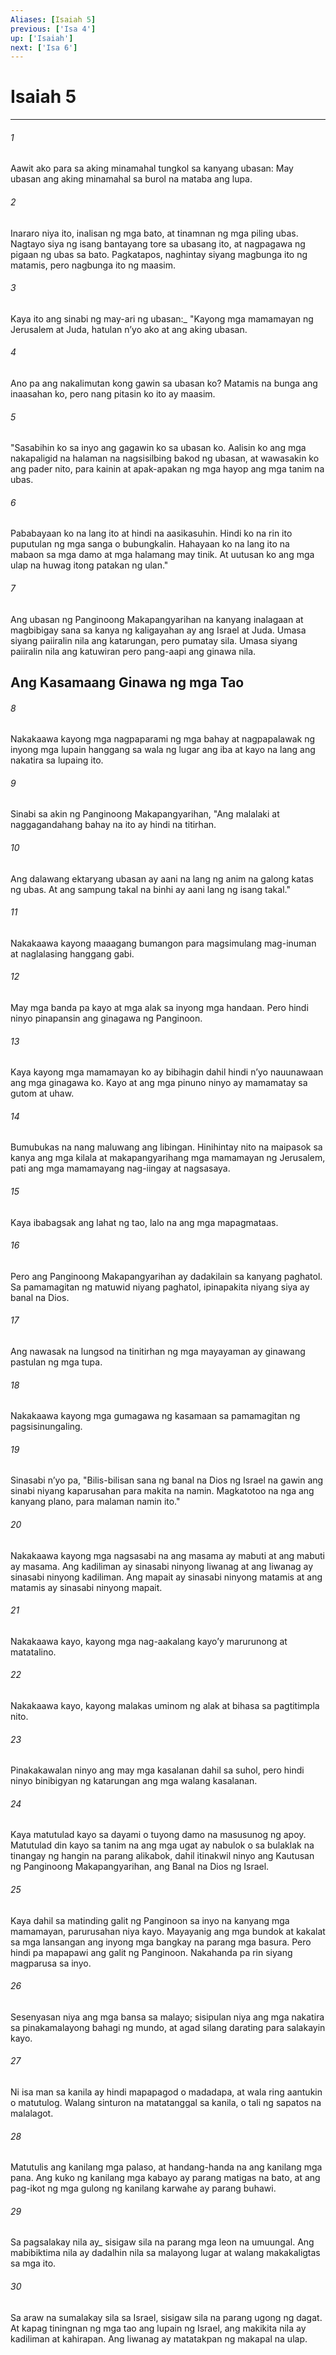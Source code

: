 ```yaml
---
Aliases: [Isaiah 5]
previous: ['Isa 4']
up: ['Isaiah']
next: ['Isa 6']
---
```

# Isaiah 5

***






















###### 1 










Aawit ako para sa aking minamahal tungkol sa kanyang ubasan: May ubasan ang aking minamahal sa burol na mataba ang lupa. 





















###### 2 










Inararo niya ito, inalisan ng mga bato, at tinamnan ng mga piling ubas. Nagtayo siya ng isang bantayang tore sa ubasang ito, at nagpagawa ng pigaan ng ubas sa bato. Pagkatapos, naghintay siyang magbunga ito ng matamis, pero nagbunga ito ng maasim. 





















###### 3 










Kaya ito ang sinabi ng may-ari ng ubasan:_ "Kayong mga mamamayan ng Jerusalem at Juda, hatulan nʼyo ako at ang aking ubasan. 





















###### 4 










Ano pa ang nakalimutan kong gawin sa ubasan ko? Matamis na bunga ang inaasahan ko, pero nang pitasin ko ito ay maasim. 





















###### 5 










"Sasabihin ko sa inyo ang gagawin ko sa ubasan ko. Aalisin ko ang mga nakapaligid na halaman na nagsisilbing bakod ng ubasan, at wawasakin ko ang pader nito, para kainin at apak-apakan ng mga hayop ang mga tanim na ubas. 





















###### 6 










Pababayaan ko na lang ito at hindi na aasikasuhin. Hindi ko na rin ito puputulan ng mga sanga o bubungkalin. Hahayaan ko na lang ito na mabaon sa mga damo at mga halamang may tinik. At uutusan ko ang mga ulap na huwag itong patakan ng ulan." 





















###### 7 










Ang ubasan ng Panginoong Makapangyarihan na kanyang inalagaan at magbibigay sana sa kanya ng kaligayahan ay ang Israel at Juda. Umasa siyang paiiralin nila ang katarungan, pero pumatay sila. Umasa siyang paiiralin nila ang katuwiran pero pang-aapi ang ginawa nila.

## Ang Kasamaang Ginawa ng mga Tao 





















###### 8 










Nakakaawa kayong mga nagpaparami ng mga bahay at nagpapalawak ng inyong mga lupain hanggang sa wala ng lugar ang iba at kayo na lang ang nakatira sa lupaing ito. 





















###### 9 










Sinabi sa akin ng Panginoong Makapangyarihan, "Ang malalaki at naggagandahang bahay na ito ay hindi na titirhan. 





















###### 10 










Ang dalawang ektaryang ubasan ay aani na lang ng anim na galong katas ng ubas. At ang sampung takal na binhi ay aani lang ng isang takal." 





















###### 11 










Nakakaawa kayong maaagang bumangon para magsimulang mag-inuman at naglalasing hanggang gabi. 





















###### 12 










May mga banda pa kayo at mga alak sa inyong mga handaan. Pero hindi ninyo pinapansin ang ginagawa ng Panginoon. 





















###### 13 










Kaya kayong mga mamamayan ko ay bibihagin dahil hindi nʼyo nauunawaan ang mga ginagawa ko. Kayo at ang mga pinuno ninyo ay mamamatay sa gutom at uhaw. 





















###### 14 










Bumubukas na nang maluwang ang libingan. Hinihintay nito na maipasok sa kanya ang mga kilala at makapangyarihang mga mamamayan ng Jerusalem, pati ang mga mamamayang nag-iingay at nagsasaya. 





















###### 15 










Kaya ibabagsak ang lahat ng tao, lalo na ang mga mapagmataas. 





















###### 16 










Pero ang Panginoong Makapangyarihan ay dadakilain sa kanyang paghatol. Sa pamamagitan ng matuwid niyang paghatol, ipinapakita niyang siya ay banal na Dios. 





















###### 17 










Ang nawasak na lungsod na tinitirhan ng mga mayayaman ay ginawang pastulan ng mga tupa. 





















###### 18 










Nakakaawa kayong mga gumagawa ng kasamaan sa pamamagitan ng pagsisinungaling. 





















###### 19 










Sinasabi nʼyo pa, "Bilis-bilisan sana ng banal na Dios ng Israel na gawin ang sinabi niyang kaparusahan para makita na namin. Magkatotoo na nga ang kanyang plano, para malaman namin ito." 





















###### 20 










Nakakaawa kayong mga nagsasabi na ang masama ay mabuti at ang mabuti ay masama. Ang kadiliman ay sinasabi ninyong liwanag at ang liwanag ay sinasabi ninyong kadiliman. Ang mapait ay sinasabi ninyong matamis at ang matamis ay sinasabi ninyong mapait. 





















###### 21 










Nakakaawa kayo, kayong mga nag-aakalang kayoʼy marurunong at matatalino. 





















###### 22 










Nakakaawa kayo, kayong malakas uminom ng alak at bihasa sa pagtitimpla nito. 





















###### 23 










Pinakakawalan ninyo ang may mga kasalanan dahil sa suhol, pero hindi ninyo binibigyan ng katarungan ang mga walang kasalanan. 





















###### 24 










Kaya matutulad kayo sa dayami o tuyong damo na masusunog ng apoy. Matutulad din kayo sa tanim na ang mga ugat ay nabulok o sa bulaklak na tinangay ng hangin na parang alikabok, dahil itinakwil ninyo ang Kautusan ng Panginoong Makapangyarihan, ang Banal na Dios ng Israel. 





















###### 25 










Kaya dahil sa matinding galit ng Panginoon sa inyo na kanyang mga mamamayan, parurusahan niya kayo. Mayayanig ang mga bundok at kakalat sa mga lansangan ang inyong mga bangkay na parang mga basura. Pero hindi pa mapapawi ang galit ng Panginoon. Nakahanda pa rin siyang magparusa sa inyo. 





















###### 26 










Sesenyasan niya ang mga bansa sa malayo; sisipulan niya ang mga nakatira sa pinakamalayong bahagi ng mundo, at agad silang darating para salakayin kayo. 





















###### 27 










Ni isa man sa kanila ay hindi mapapagod o madadapa, at wala ring aantukin o matutulog. Walang sinturon na matatanggal sa kanila, o tali ng sapatos na malalagot. 





















###### 28 










Matutulis ang kanilang mga palaso, at handang-handa na ang kanilang mga pana. Ang kuko ng kanilang mga kabayo ay parang matigas na bato, at ang pag-ikot ng mga gulong ng kanilang karwahe ay parang buhawi. 





















###### 29 










Sa pagsalakay nila ay_ sisigaw sila na parang mga leon na umuungal. Ang mabibiktima nila ay dadalhin nila sa malayong lugar at walang makakaligtas sa mga ito. 





















###### 30 










Sa araw na sumalakay sila sa Israel, sisigaw sila na parang ugong ng dagat. At kapag tiningnan ng mga tao ang lupain ng Israel, ang makikita nila ay kadiliman at kahirapan. Ang liwanag ay matatakpan ng makapal na ulap.
